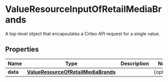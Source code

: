 

# ValueResourceInputOfRetailMediaBrands

A top-level object that encapsulates a Criteo API request for a single value.

## Properties

| Name | Type | Description | Notes |
|------------ | ------------- | ------------- | -------------|
|**data** | [**ValueResourceOfRetailMediaBrands**](ValueResourceOfRetailMediaBrands.md) |  |  [optional] |



